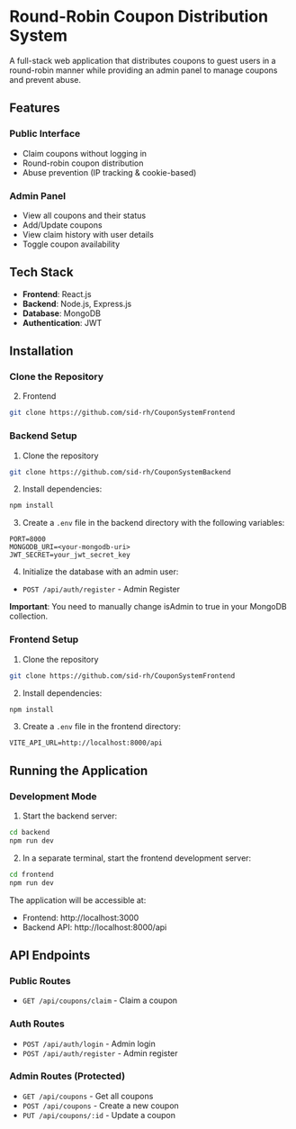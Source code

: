 # Round-Robin Coupon Distribution System

A full-stack web application that distributes coupons to guest users in a round-robin manner while providing an admin panel to manage coupons and prevent abuse.

## Features

### Public Interface
- Claim coupons without logging in
- Round-robin coupon distribution
- Abuse prevention (IP tracking & cookie-based)

### Admin Panel
- View all coupons and their status
- Add/Update coupons
- View claim history with user details
- Toggle coupon availability

## Tech Stack

- **Frontend**: React.js
- **Backend**: Node.js, Express.js
- **Database**: MongoDB
- **Authentication**: JWT

## Installation

### Clone the Repository



2. Frontend

```bash
git clone https://github.com/sid-rh/CouponSystemFrontend
```

### Backend Setup

1. Clone the repository

```bash
git clone https://github.com/sid-rh/CouponSystemBackend
```

2. Install dependencies:

```bash
npm install
```

3. Create a `.env` file in the backend directory with the following variables:

```
PORT=8000
MONGODB_URI=<your-mongodb-uri>
JWT_SECRET=your_jwt_secret_key
```

4. Initialize the database with an admin user:

- `POST /api/auth/register` - Admin Register

**Important**: You need to manually change isAdmin to true in your MongoDB collection.

### Frontend Setup

1. Clone the repository

```bash
git clone https://github.com/sid-rh/CouponSystemFrontend
```

2. Install dependencies:

```bash
npm install
```

3. Create a `.env` file in the frontend directory:

```
VITE_API_URL=http://localhost:8000/api
```

## Running the Application

### Development Mode

1. Start the backend server:

```bash
cd backend
npm run dev
```

2. In a separate terminal, start the frontend development server:

```bash
cd frontend
npm run dev
```

The application will be accessible at:
- Frontend: http://localhost:3000
- Backend API: http://localhost:8000/api


## API Endpoints

### Public Routes

- `GET /api/coupons/claim` - Claim a coupon 

### Auth Routes

- `POST /api/auth/login` - Admin login
- `POST /api/auth/register` - Admin register

### Admin Routes (Protected)

- `GET /api/coupons` - Get all coupons
- `POST /api/coupons` - Create a new coupon
- `PUT /api/coupons/:id` - Update a coupon


